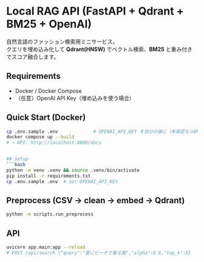 # Local RAG API (FastAPI + Qdrant + BM25 + OpenAI)

自然言語のファッション検索用ミニサービス。  
クエリを埋め込み化して **Qdrant(HNSW)** でベクトル検索、**BM25** と重み付きでスコア融合します。

## Requirements
- Docker / Docker Compose
- （任意）OpenAI API Key（埋め込みを使う場合）

## Quick Start (Docker)
```bash
cp .env.sample .env             # OPENAI_API_KEY を自分の値に（未設定ならBM25のみで動作）
docker compose up --build
# → API: http://localhost:8000/docs


## Setup
```bash
python -m venv .venv && source .venv/bin/activate
pip install -r requirements.txt
cp .env.sample .env  # set OPENAI_API_KEY
```

## Preprocess (CSV -> clean -> embed -> Qdrant)
```bash
python -m scripts.run_preprocess
```

## API
```bash
uvicorn app.main:app --reload
# POST /api/search {"query":"夏にビーチで着る服","alpha":0.6,"top_k":5}
```
